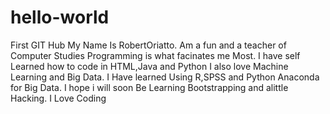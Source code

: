 # hello-world
First GIT Hub
My Name Is  RobertOriatto.
Am  a  fun  and  a teacher  of  Computer Studies
Programming is what  facinates  me Most.
I have  self Learned  how  to  code in HTML,Java  and Python
I also  love  Machine Learning  and Big Data. I Have  learned
Using R,SPSS  and Python Anaconda  for Big Data. I hope i will soon
Be Learning Bootstrapping  and  alittle  Hacking.
I Love  Coding
